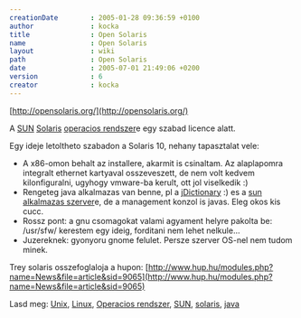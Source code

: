 ```yaml
---
creationDate        : 2005-01-28 09:36:59 +0100 
author              : kocka 
title               : Open Solaris 
name                : Open Solaris 
layout              : wiki 
path                : Open Solaris 
date                : 2005-07-01 21:49:06 +0200 
version             : 6 
creator             : kocka 
---
```

[http://opensolaris.org/](http://opensolaris.org/)

A [SUN](Sun.html) [Solaris](Solaris.html) [operacios rendszer](Operacios%20rendszer.html)e egy szabad licence alatt. 

Egy ideje letoltheto szabadon a Solaris 10, nehany tapasztalat vele:

*   A x86-omon behalt az installere, akarmit is csinaltam. Az alaplapomra integralt ethernet kartyaval osszeveszett, de nem volt kedvem kilonfiguralni, ugyhogy vmware-ba kerult, ott jol viselkedik :)
*   Rengeteg java alkalmazas van benne, pl a [jDictionary](jDictionary.html) :) es a [sun](Sun.html) [alkalmazas szerver](Alkalmazas%20Szerver.html)e, de a management konzol is javas. Eleg okos kis cucc.
*   Rossz pont: a gnu csomagokat valami agyament helyre pakolta be: /usr/sfw/ kerestem egy ideig, forditani nem lehet nelkule...
*   Juzereknek: gyonyoru gnome felulet. Persze szerver OS-nel nem tudom minek.

Trey solaris osszefoglaloja a hupon: [http://www.hup.hu/modules.php?name=News&file=article&sid=9065](http://www.hup.hu/modules.php?name=News&file=article&sid=9065)

Lasd meg: [Unix](unix.html), [Linux](Linux.html), [Operacios rendszer](Operacios%20rendszer.html), [SUN](Sun.html), [solaris](Solaris.html), [java](java.html)
